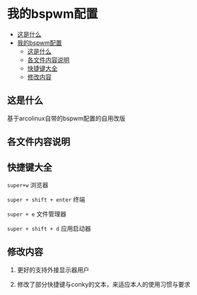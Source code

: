 # 我的bspwm配置
<!-- @import "[TOC]" {cmd="toc" depthFrom=1 depthTo=6 orderedList=false} -->

<!-- code_chunk_output -->
- [这是什么](#这是什么)
- [我的bspwm配置](#我的bspwm配置)
  - [这是什么](#这是什么)
  - [各文件内容说明](#各文件内容说明)
  - [快捷键大全](#快捷键大全)
  - [修改内容](#修改内容)

<!-- /code_chunk_output -->
## 这是什么

基于arcolinux自带的bspwm配置的自用改版

## 各文件内容说明

## 快捷键大全

`super+w` 浏览器

`super + shift + enter` 终端

`super + e` 文件管理器

`super + shift + d` 应用启动器

## 修改内容

1. 更好的支持外接显示器用户

2. 修改了部分快捷键与conky的文本，来适应本人的使用习惯与要求

